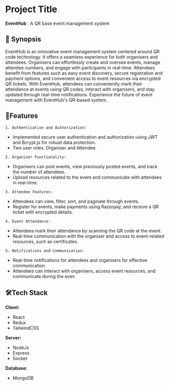 
# Project Title

**EventHub** : A QR base event management system


## 📑 Synopsis 

EventHub is an innovative event management system centered around QR code technology. It offers a seamless experience for both organisers and attendees. Organisers can effortlessly create and oversee events, manage attendee numbers, and engage with participants in real-time. Attendees benefit from features such as easy event discovery, secure registration and payment options, and convenient access to event resources via encrypted QR tickets. With EventHub, attendees can conveniently mark their attendance at events using QR codes, interact with organisers, and stay updated through real-time notifications. Experience the future of event management with EventHub's QR-based system.
## 📜Features 

    1. Authentication and Authorization:
   - Implemented secure user authentication and authorization using JWT and Bcrypt.js for robust data protection.
   - Two user roles: Organiser and Attendee.

    2. Organiser Functionality:
   - Organisers can post events, view previously posted events, and track the number of attendees.
   - Upload resources related to the event and communicate with attendees in real-time.
   
    3. Attendee Features:
   - Attendees can view, filter, sort, and paginate through events.
   - Register for events, make payments using Razorpay, and receive a QR ticket with encrypted details.
   
    4. Event Attendance:
   - Attendees mark their attendance by scanning the QR code at the event.
   - Real-time communication with the organiser and access to event-related resources, such as certificates.

    5. Notifications and Communication:
   - Real-time notifications for attendees and organisers for effective communication.
   - Attendees can interact with organisers, access event resources, and communicate during the even


## 🛠️Tech Stack

**Client:** 
* React
* Redux 
* TailwindCSS

**Server:** 
* NodeJs
* Express
* Socket

**Database:**
* MongoDB 

